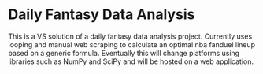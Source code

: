 # Daily Fantasy Data Analysis

This is a VS solution of a daily fantasy data analysis project. Currently uses looping and manual web scraping to calculate an optimal nba fanduel lineup based on a generic formula.
Eventually this will change platforms using libraries such as NumPy and SciPy and will be hosted on a web application.

